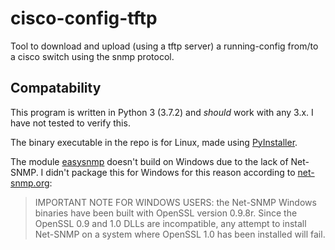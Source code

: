 # cisco-config-tftp
Tool to download and upload (using a tftp server) a running-config from/to a cisco switch using the snmp protocol.

## Compatability
This program is written in Python 3 (3.7.2) and *should* work with any 3.x. I have not tested to verify this.

The binary executable in the repo is for Linux, made using [PyInstaller](http://www.pyinstaller.org/).

The module [easysnmp](https://github.com/kamakazikamikaze/easysnmp) doesn't build on Windows due to the lack of Net-SNMP.
I didn't package this for Windows for this reason according to [net-snmp.org](http://www.net-snmp.org/download.html):
> IMPORTANT NOTE FOR WINDOWS USERS: the Net-SNMP Windows binaries have been built with OpenSSL version 0.9.8r. Since the OpenSSL 0.9 and 1.0 DLLs are incompatible, any attempt to install Net-SNMP on a system where OpenSSL 1.0 has been installed will fail. 

